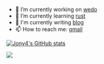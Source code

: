 

<!--
### Hi there 👋

**jony4/jony4** is a ✨ _special_ ✨ repository because its `README.md` (this file) appears on your GitHub profile.

Here are some ideas to get you started:

- 🔭 I’m currently working on ...
- 🌱 I’m currently learning ...
- 👯 I’m looking to collaborate on ...
- 🤔 I’m looking for help with ...
- 💬 Ask me about ...
- 📫 How to reach me: ...
- 😄 Pronouns: ...
- ⚡ Fun fact: ...


- 🔭 I’m currently working on [wedo](https://github.com/wedo-workflow)
- 🌱 I’m currently learning [rust](https://github.com/rust-lang/rust)
- 📫 How to reach me: [gmail](mailto:im@jony4.pro)

[![Top Langs](https://github-readme-stats.vercel.app/api/top-langs/?username=jony4)](https://github.com/anuraghazra/github-readme-stats)

**[Click Here](https://jony4.pro) to Visit My Blog!**

-->


- 🔭 I’m currently working on [wedo](https://github.com/wedo-workflow)
- 🌱 I’m currently learning [rust](https://github.com/rust-lang/rust)
- 🤔 I'm currently writing [blog](https://jony4.pro)
- 📫 How to reach me: [gmail](mailto:im@jony4.pro)


[![Jony4's GitHub stats](https://github-readme-stats.vercel.app/api?username=jony4&show_icons=true)](https://github.com/anuraghazra/github-readme-stats)

![](https://komarev.com/ghpvc/?username=jony4)


